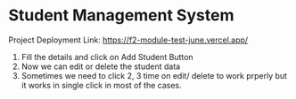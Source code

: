 # Student Management System

Project Deployment Link: https://f2-module-test-june.vercel.app/

1. Fill the details and click on Add Student Button
2. Now we can edit or delete the student data
3. Sometimes we need to click 2, 3 time on edit/ delete to work prperly but it works in single click in most of the cases.

